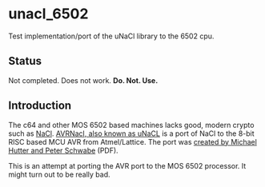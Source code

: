 # unacl_6502
Test implementation/port of the uNaCl library to the 6502 cpu.


## Status
Not completed. Does not work. **Do. Not. Use.**


## Introduction
The c64 and other MOS 6502 based machines lacks good, modern crypto such
as [NaCl](https://nacl.cr.yp.to/). [AVRNacl, also known as uNaCL](https://munacl.cryptojedi.org/atmega.shtml) is a
port of NaCl to the 8-bit RISC based MCU AVR from Atmel/Lattice. The
port was [created by Michael Hutter and Peter
Schwabe](https://cryptojedi.org/papers/avrnacl-20130220.pdf) (PDF).

This is an attempt at porting the AVR port to the MOS 6502 processor. It
might turn out to be really bad.
